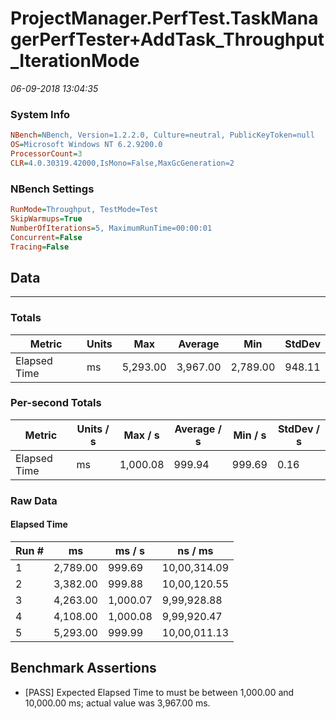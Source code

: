 ﻿# ProjectManager.PerfTest.TaskManagerPerfTester+AddTask_Throughput_IterationMode
_06-09-2018 13:04:35_
### System Info
```ini
NBench=NBench, Version=1.2.2.0, Culture=neutral, PublicKeyToken=null
OS=Microsoft Windows NT 6.2.9200.0
ProcessorCount=3
CLR=4.0.30319.42000,IsMono=False,MaxGcGeneration=2
```

### NBench Settings
```ini
RunMode=Throughput, TestMode=Test
SkipWarmups=True
NumberOfIterations=5, MaximumRunTime=00:00:01
Concurrent=False
Tracing=False
```

## Data
-------------------

### Totals
|          Metric |           Units |             Max |         Average |             Min |          StdDev |
|---------------- |---------------- |---------------- |---------------- |---------------- |---------------- |
|    Elapsed Time |              ms |        5,293.00 |        3,967.00 |        2,789.00 |          948.11 |

### Per-second Totals
|          Metric |       Units / s |         Max / s |     Average / s |         Min / s |      StdDev / s |
|---------------- |---------------- |---------------- |---------------- |---------------- |---------------- |
|    Elapsed Time |              ms |        1,000.08 |          999.94 |          999.69 |            0.16 |

### Raw Data
#### Elapsed Time
|           Run # |              ms |          ms / s |         ns / ms |
|---------------- |---------------- |---------------- |---------------- |
|               1 |        2,789.00 |          999.69 |    10,00,314.09 |
|               2 |        3,382.00 |          999.88 |    10,00,120.55 |
|               3 |        4,263.00 |        1,000.07 |     9,99,928.88 |
|               4 |        4,108.00 |        1,000.08 |     9,99,920.47 |
|               5 |        5,293.00 |          999.99 |    10,00,011.13 |


## Benchmark Assertions

* [PASS] Expected Elapsed Time to must be between 1,000.00 and 10,000.00 ms; actual value was 3,967.00 ms.

